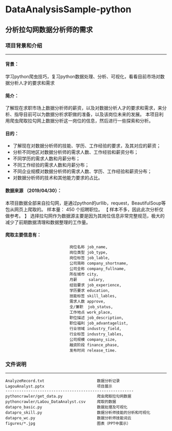 # DataAnalysisSample-python
## 分析拉勾网数据分析师的需求
### 项目背景和介绍
---
#### 背景：
学习python爬虫技巧，复习python数据处理、分析、可视化，看看目前市场对数据分析人才的要求和需求
#### 简介：
了解现在求职市场上数据分析师的薪资，以及对数据分析人才的要求和需求，来分析、指导目前可以为数据分析求职做的准备，以及该岗位未来的发展。 本项目利用爬虫爬取拉勾网上数据分析这一岗位的信息，然后进行一些探索和分析。
#### 目的：
* 了解现在对数据分析师的技能、学历、工作经验的要求，及其对应的薪资；
* 分析不同地区对数据分析师的需求人数、工作经验和薪资分布；
* 不同学历的需求人数和月薪分布；
* 不同工作经验的需求人数和月薪分布；
* 不同企业规模对数据分析师的需求人数、学历、工作经验和薪资分布；
* 对数据分析师的技术和其他能力要求的占比。
#### 数据来源 （2019/04/30）：
本项目数据全部来自拉勾网，是通过python的urllib，request，BeautifulSoup等包从网页上爬取的。
样本量： 450 个招聘职位。 
【 样本不多，因此此次分析仅做参考。 】
选择拉勾网作为数据源主要是因为其岗位信息非常完整规范，极大的减少了前期数据清理和数据整理的工作量。
#### 爬取主要信息有：
								岗位名称 job_name,
								岗位类型 job_type,
								岗位标签 job_lable,
								公司简称 company_shortname,
								公司全称 company_fullname,
								所在城市 city,
								月薪     salary,
								经验要求 job_experience,
								学历要求 education,
								技能标签 skill_lables,
								需求人数 approve,
								全/兼职  job_status,
								工作地点 work_place,
								职位描述 job_description,
								职位福利 job_advantagelist,
								行业领域 industry_field,
								行业标签 industry_lables,
								公司规模 company_size,
								融资阶段 finance_phase,
								发布时间 release_time.
### 文件说明
---
	AnalyzeRecord.txt 						数据分析记录
	LagouAnalyst.pptx 						项目展示
	--------------------------------------------------------
	pythoncrawler/get_data.py 				爬虫爬取拉勾网数据
	pythoncrawler/LaGou_DataAnalyst.csv 	爬取的数据
	datapro_basic.py 						数据处理及可视化
	datapro_skill.py 						数据分析师技能的分析和可视化
	datapro_wc.py 							数据分析师技能词云
	figures/*.jpg 							图表（PPT中展示）
